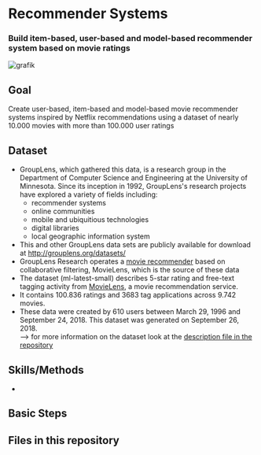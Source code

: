 # Recommender Systems
### Build item-based, user-based and model-based recommender system based on movie ratings

![grafik](https://user-images.githubusercontent.com/100354393/205451966-2a04b46f-e4b4-4723-948f-564818cd25d5.png)
 
## Goal
Create user-based, item-based and model-based movie recommender systems inspired by Netflix recommendations using a dataset of nearly 10.000 movies with more than 100.000 user ratings

## Dataset
- GroupLens, which gathered this data, is a research group in the Department of Computer Science and Engineering at the University of Minnesota. Since its inception in 1992, GroupLens's research projects have explored a variety of fields including:   
  - recommender systems  
  - online communities  
  -  mobile and ubiquitious technologies   
  -  digital libraries    
  -  local geographic information system   
- This and other GroupLens data sets are publicly available for download at http://grouplens.org/datasets/ 
- GroupLens Research operates a [movie recommender](http://movielens.org) based on collaborative filtering, MovieLens, which is the source of these data
- The dataset (ml-latest-small) describes 5-star rating and free-text tagging activity from [MovieLens](http://movielens.org), a movie recommendation service. 
-  It contains 100.836 ratings and 3683 tag applications across 9.742 movies.     
- These data were created by 610 users between March 29, 1996 and September 24, 2018. This dataset was generated on September 26, 2018.  
--> for more information on the dataset look at the [description file in the repository](../main/description_dataset.txt)  


## Skills/Methods
- 


## Basic Steps 

## Files in this repository
